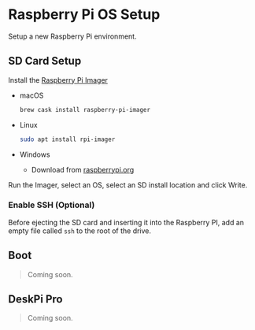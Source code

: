 # Raspberry Pi OS Setup

Setup a new Raspberry Pi environment.

## SD Card Setup

Install the [Raspberry Pi Imager](https://www.raspberrypi.org/downloads/)

* macOS

    ```zsh
    brew cask install raspberry-pi-imager
    ```

* Linux

    ```bash
    sudo apt install rpi-imager
    ```

* Windows

  * Download from [raspberrypi.org](https://www.raspberrypi.org/downloads/)

Run the Imager, select an OS, select an SD install location and click Write.

### Enable SSH (Optional)

Before ejecting the SD card and inserting it into the Raspberry PI, add an empty
file called `ssh` to the root of the drive.

## Boot

> Coming soon.

## DeskPi Pro

> Coming soon.
